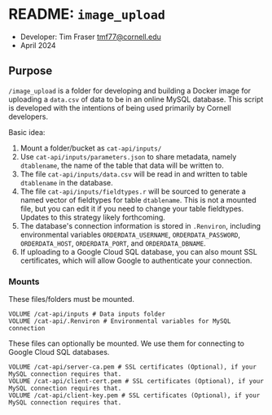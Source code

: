 # README: `image_upload`

- Developer: Tim Fraser <tmf77@cornell.edu>
- April 2024

## Purpose

`/image_upload` is a folder for developing and building a Docker image for uploading a `data.csv` of data to be in an online MySQL database. This script is developed with the intentions of being used primarily by Cornell developers.

Basic idea:

1. Mount a folder/bucket as `cat-api/inputs/`
2. Use `cat-api/inputs/parameters.json` to share metadata, namely `dtablename`, the name of the table that data will be written to.
3. The file `cat-api/inputs/data.csv` will be read in and written to table `dtablename` in the database.
4. The file `cat-api/inputs/fieldtypes.r` will be sourced to generate a named vector of fieldtypes for table `dtablename`. This is not a mounted file, but you can edit it if you need to change your table fieldtypes. Updates to this strategy likely forthcoming.
5. The database's connection information is stored in `.Renviron`, including environmental variables `ORDERDATA_USERNAME`, `ORDERDATA_PASSWORD`, `ORDERDATA_HOST`, `ORDERDATA_PORT`, and `ORDERDATA_DBNAME`.
6. If uploading to a Google Cloud SQL database, you can also mount SSL certificates, which will allow Google to authenticate your connection.



### Mounts

These files/folders must be mounted.

```
VOLUME /cat-api/inputs # Data inputs folder
VOLUME /cat-api/.Renviron # Environmental variables for MySQL connection
```

These files can optionally be mounted. We use them for connecting to Google Cloud SQL databases.
```
VOLUME /cat-api/server-ca.pem # SSL certificates (Optional), if your MySQL connection requires that.
VOLUME /cat-api/client-cert.pem # SSL certificates (Optional), if your MySQL connection requires that.
VOLUME /cat-api/client-key.pem # SSL certificates (Optional), if your MySQL connection requires that.
```

